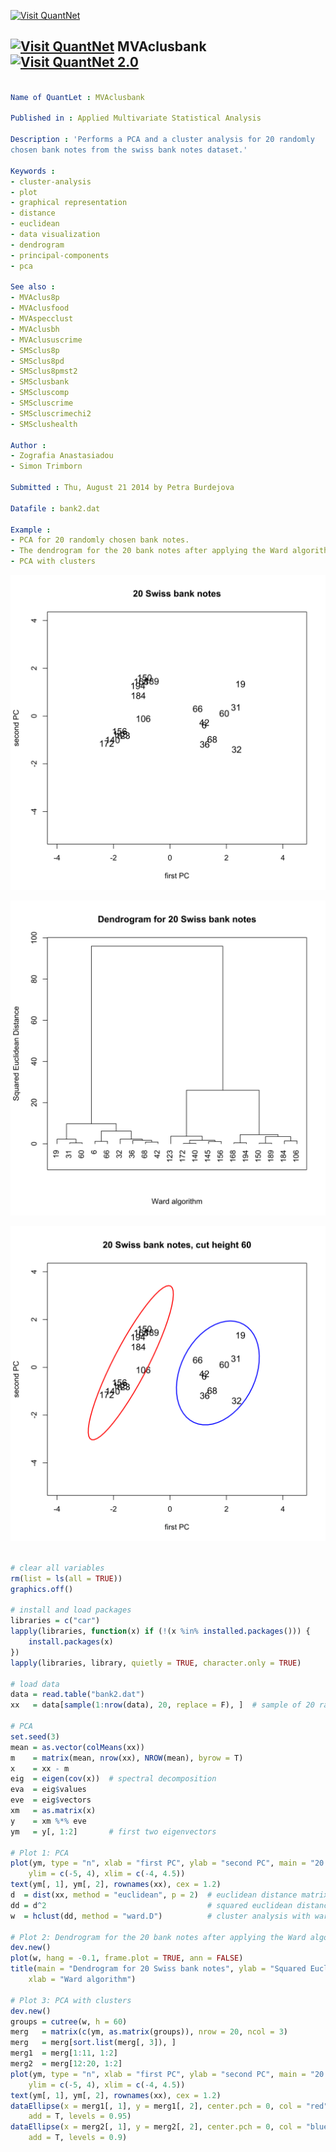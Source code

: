 
[<img src="https://github.com/QuantLet/Styleguide-and-Validation-procedure/blob/master/pictures/banner.png" alt="Visit QuantNet">](http://quantlet.de/index.php?p=info)

## [<img src="https://github.com/QuantLet/Styleguide-and-Validation-procedure/blob/master/pictures/qloqo.png" alt="Visit QuantNet">](http://quantlet.de/) **MVAclusbank** [<img src="https://github.com/QuantLet/Styleguide-and-Validation-procedure/blob/master/pictures/QN2.png" width="60" alt="Visit QuantNet 2.0">](http://quantlet.de/d3/ia)

```yaml

Name of QuantLet : MVAclusbank

Published in : Applied Multivariate Statistical Analysis

Description : 'Performs a PCA and a cluster analysis for 20 randomly
chosen bank notes from the swiss bank notes dataset.'

Keywords :
- cluster-analysis
- plot
- graphical representation
- distance
- euclidean
- data visualization
- dendrogram
- principal-components
- pca

See also :
- MVAclus8p
- MVAclusfood
- MVAspecclust
- MVAclusbh
- MVAclususcrime
- SMSclus8p
- SMSclus8pd
- SMSclus8pmst2
- SMSclusbank
- SMScluscomp
- SMScluscrime
- SMScluscrimechi2
- SMSclushealth

Author :
- Zografia Anastasiadou
- Simon Trimborn

Submitted : Thu, August 21 2014 by Petra Burdejova

Datafile : bank2.dat

Example :
- PCA for 20 randomly chosen bank notes.
- The dendrogram for the 20 bank notes after applying the Ward algorithm
- PCA with clusters
```

![Picture1](MVAclusbank_1-1.png)

![Picture2](MVAclusbank_2-1.png)

![Picture3](MVAclusbank_3-1.png)


```r

# clear all variables
rm(list = ls(all = TRUE))
graphics.off()

# install and load packages
libraries = c("car")
lapply(libraries, function(x) if (!(x %in% installed.packages())) {
    install.packages(x)
})
lapply(libraries, library, quietly = TRUE, character.only = TRUE)

# load data
data = read.table("bank2.dat")
xx   = data[sample(1:nrow(data), 20, replace = F), ]  # sample of 20 randomly chosen bank notes from data  

# PCA
set.seed(3)
mean = as.vector(colMeans(xx))
m    = matrix(mean, nrow(xx), NROW(mean), byrow = T)
x    = xx - m
eig  = eigen(cov(x))  # spectral decomposition  
eva  = eig$values
eve  = eig$vectors
xm   = as.matrix(x)
y    = xm %*% eve
ym   = y[, 1:2]       # first two eigenvectors

# Plot 1: PCA
plot(ym, type = "n", xlab = "first PC", ylab = "second PC", main = "20 Swiss bank notes", 
    ylim = c(-5, 4), xlim = c(-4, 4.5))
text(ym[, 1], ym[, 2], rownames(xx), cex = 1.2)
d  = dist(xx, method = "euclidean", p = 2)  # euclidean distance matrix
dd = d^2                                    # squared euclidean distance matrix                        
w  = hclust(dd, method = "ward.D")          # cluster analysis with ward algorithm

# Plot 2: Dendrogram for the 20 bank notes after applying the Ward algorithm
dev.new()
plot(w, hang = -0.1, frame.plot = TRUE, ann = FALSE)
title(main = "Dendrogram for 20 Swiss bank notes", ylab = "Squared Euclidean Distance", 
    xlab = "Ward algorithm")

# Plot 3: PCA with clusters
dev.new()
groups = cutree(w, h = 60)
merg   = matrix(c(ym, as.matrix(groups)), nrow = 20, ncol = 3)
merg   = merg[sort.list(merg[, 3]), ]
merg1  = merg[1:11, 1:2]
merg2  = merg[12:20, 1:2]
plot(ym, type = "n", xlab = "first PC", ylab = "second PC", main = "20 Swiss bank notes, cut height 60", 
    ylim = c(-5, 4), xlim = c(-4, 4.5))
text(ym[, 1], ym[, 2], rownames(xx), cex = 1.2)
dataEllipse(x = merg1[, 1], y = merg1[, 2], center.pch = 0, col = "red", plot.points = F, 
    add = T, levels = 0.95)
dataEllipse(x = merg2[, 1], y = merg2[, 2], center.pch = 0, col = "blue", plot.points = F, 
    add = T, levels = 0.9) 

```
